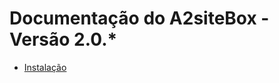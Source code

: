 Documentação do A2siteBox - Versão 2.0.*
========================================

* [Instalação](https://github.com/a2comunicacao/a2sitebox-docs/blob/2.0/instalacao/instalacao.md)
